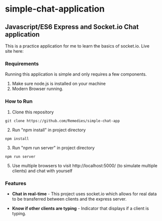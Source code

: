 
# simple-chat-application
## Javascript/ES6 Express and Socket.io Chat application

This is a practice application for me to learn the basics of socket.io. 
Live site here: <coming soon>

### Requirements
Running this application is simple and only requires a few components.

1. Make sure node.js is installed on your machine 
2. Modern Browser running.

### How to Run
1. Clone this repository
```git
git clone https://github.com/Remedies/simple-chat-app
```
2. Run "npm install" in project directory
```git
npm install
```
3. Run "npm run server" in project directory
```git
npm run server
```
5. Use multiple browsers to visit http://localhost:5000/ (to simulate multiple clients) and chat with yourself 

### Features
* **Chat in real-time** - This project uses socket.io which allows for real data to be transferred between clients and the express server.

* **Know if other clients are typing** - Indicator that displays if a client is typing.
